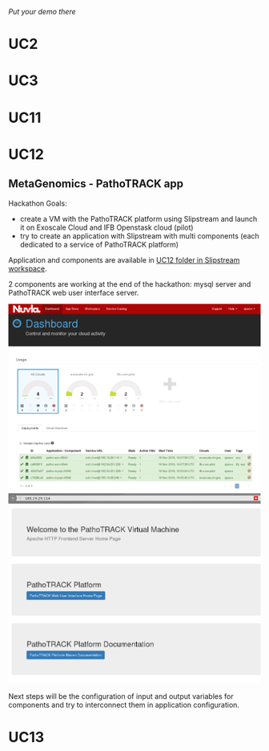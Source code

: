 *Put your demo there*

# UC2

# UC3

# UC11

# UC12

## MetaGenomics - PathoTRACK app

Hackathon Goals: 

- create a VM with the PathoTRACK platform using Slipstream and launch it on Exoscale Cloud and IFB Openstask cloud (pilot)
- try to create an application with Slipstream with multi components (each dedicated to a service of PathoTRACK platform)


Application and components are available in [UC12 folder in Slipstream workspace](https://nuv.la/module/cyclone/UC12_metagenomics_pathotrack).

2 components are working at the end of the hackathon: mysql server and PathoTRACK web user interface server.

![dashboard-screenshot](./uc12/SlipStream-dashboard_hackathon-IFB-UC12.png)
![pathotrack-home-page](./uc12/pathotrack_wui_home-page.png)

Next steps will be the configuration of input and output variables for components and try to interconnect them in application configuration.

# UC13
